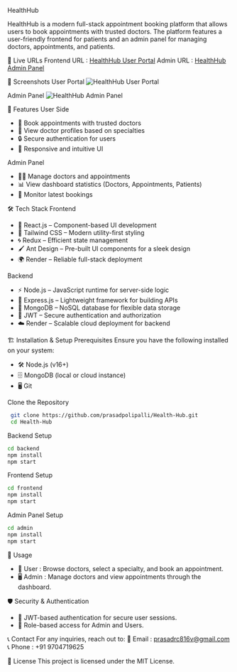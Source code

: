  HealthHub

HealthHub is a modern full-stack appointment booking platform that allows users to book appointments with trusted doctors. The platform features a user-friendly frontend for patients and an admin panel for managing doctors, appointments, and patients.

🏥 Live URLs
Frontend URL : [HealthHub User Portal](https://health-hub-frontend.onrender.com)
Admin URL : [HealthHub Admin Panel](https://health-hub-admin.onrender.com)

📸 Screenshots
User Portal
![HealthHub User Portal](https://www.google.com/url?sa=i&url=https%3A%2F%2Fhelpx.adobe.com%2Fin%2Fphotoshop%2Fusing%2Fconvert-color-image-black-white.html&psig=AOvVaw0bi4Z7-ikzTMdMJITyUEO5&ust=1744523486856000&source=images&cd=vfe&opi=89978449&ved=0CBQQjRxqFwoTCMCg68rm0YwDFQAAAAAdAAAAABAE)

 Admin Panel
![HealthHub Admin Panel](screenshot_2.png)



 🚀 Features
 User Side
- 📅 Book appointments with trusted doctors  
- 🏥 View doctor profiles based on specialties  
- 🔒 Secure authentication for users  
- 📱 Responsive and intuitive UI  

 Admin Panel
- 👨‍⚕️ Manage doctors and appointments
- 📊 View dashboard statistics (Doctors, Appointments, Patients)  
- 📌 Monitor latest bookings



 🛠️ Tech Stack
 Frontend
- 🚀 React.js – Component-based UI development  
- 🎨 Tailwind CSS – Modern utility-first styling  
- 🌀 Redux – Efficient state management  
- 🖌 Ant Design – Pre-built UI components for a sleek design  
- 🌍 Render – Reliable full-stack deployment  

 Backend
- ⚡ Node.js – JavaScript runtime for server-side logic  
- 🚏 Express.js – Lightweight framework for building APIs  
- 💾 MongoDB – NoSQL database for flexible data storage  
- 🔐 JWT – Secure authentication and authorization  
- ☁️ Render – Scalable cloud deployment for backend  



 🏗️ Installation & Setup
 Prerequisites
Ensure you have the following installed on your system:
- 🛠️ Node.js (v16+)
- 🗄️ MongoDB (local or cloud instance)
- 🖥️ Git

Clone the Repository
```sh
 git clone https://github.com/prasadpolipalli/Health-Hub.git
 cd Health-Hub
```

 Backend Setup
```sh
cd backend
npm install
npm start
```

 Frontend Setup
```sh
cd frontend
npm install
npm start
```

Admin Panel Setup
```sh
cd admin
npm install
npm start
```



📌 Usage
- 🏥 User : Browse doctors, select a specialty, and book an appointment.
- 🖥️ Admin : Manage doctors and view appointments through the dashboard.



 🛡 Security & Authentication
- 🔐 JWT-based authentication for secure user sessions.
- 👤 Role-based access for Admin and Users.



 📞 Contact
For any inquiries, reach out to:
📧 Email : prasadrc816v@gmail.com  
📞 Phone : +91 9704719625  


📜 License
This project is licensed under the MIT License.

